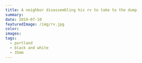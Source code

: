 ```yaml
---
title: A neighbor disassembling his rv to take to the dump
summary:
date: 2019-07-10
featuredImage: /img/rv.jpg
color:
images:
tags:
  - portland
  - black and white
  - 35mm
---
```

